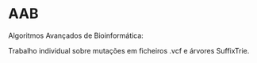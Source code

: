 # AAB
Algoritmos Avançados de Bioinformática:

Trabalho individual sobre mutações em ficheiros .vcf e árvores SuffixTrie.
